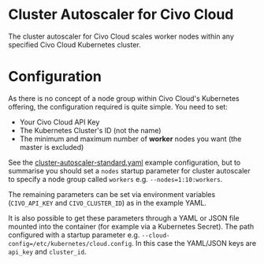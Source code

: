 # Cluster Autoscaler for Civo Cloud

The cluster autoscaler for Civo Cloud scales worker nodes within any specified Civo Cloud Kubernetes cluster.

# Configuration
As there is no concept of a node group within Civo Cloud's Kubernetes offering, the configuration required is quite 
simple. You need to set:

- Your Civo Cloud API Key
- The Kubernetes Cluster's ID (not the name)
- The minimum and maximum number of **worker** nodes you want (the master is excluded)

See the [cluster-autoscaler-standard.yaml](examples/cluster-autoscaler-standard.yaml) example configuration, but to 
summarise you should set a `nodes` startup parameter for cluster autoscaler to specify a node group called `workers` 
e.g. `--nodes=1:10:workers`.

The remaining parameters can be set via environment variables (`CIVO_API_KEY` and `CIVO_CLUSTER_ID`) as in the 
example YAML.
 
It is also possible to get these parameters through a YAML or JSON file mounted into the container 
(for example via a Kubernetes Secret). The path configured with a startup parameter e.g. 
`--cloud-config=/etc/kubernetes/cloud.config`. In this case the YAML/JSON keys are `api_key` and `cluster_id`.